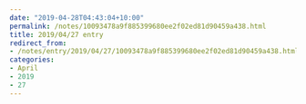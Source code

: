 ```yaml
---
date: "2019-04-28T04:43:04+10:00"
permalink: /notes/10093478a9f885399680ee2f02ed81d90459a438.html
title: 2019/04/27 entry
redirect_from:
- /notes/entry/2019/04/27/10093478a9f885399680ee2f02ed81d90459a438.html
categories:
- April
- 2019
- 27
---
```

